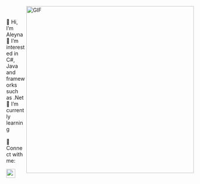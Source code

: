 
<img align="right" alt="GIF" src="https://user-images.githubusercontent.com/59734313/157189039-c09b3e38-9f42-42c0-ab54-14f1574190a7.gif" width="450" height="450" />
<br />
<br />
👋 Hi, I’m Aleyna
👀 I’m interested in  C#, Java  and frameworks such as .Net <br/>
🌱 I’m currently learning <br/>

<br/>
📩 Connect with me: <br/>

[<img align="left" height="24" width="24" src="https://cdn.jsdelivr.net/npm/simple-icons@v4/icons/gmail.svg" />][gmail]

<br />


[gmail]: mailto:aleynaebrt@gmail.com
<br />


